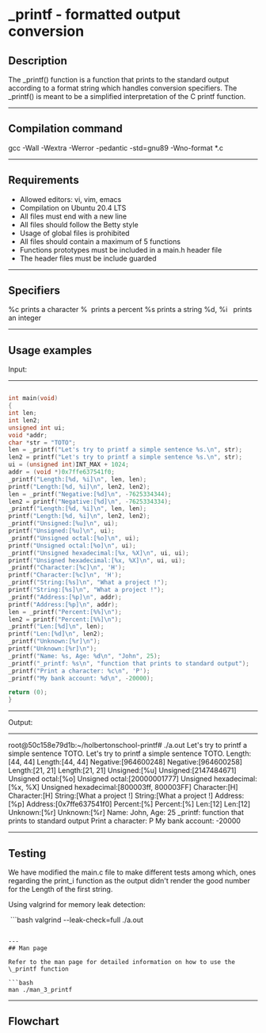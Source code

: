# \_printf - formatted output conversion


## Description


The _printf() function is a function that prints to the standard output according
to a format string which handles conversion specifiers.
The _printf() is meant to be a simplified interpretation of the C printf function.

---
## Compilation command

gcc -Wall -Wextra -Werror -pedantic -std=gnu89 -Wno-format *.c

---
## Requirements
 
- Allowed editors: vi, vim, emacs
- Compilation on Ubuntu 20.4 LTS
- All files must end with a new line
- All files should follow the Betty style
- Usage of global files is prohibited
- All files should contain a maximum of 5 functions
- Functions prototypes must be included in a main.h header file
- The header files must be include guarded

---
## Specifiers

%c prints a character 
%  prints a percent
%s prints a string
%d, %i
  prints an integer

---
## Usage examples

Input:

---
 
```c

int main(void)
{
int len;
int len2;
unsigned int ui;
void *addr;
char *str = "TOTO";
len = _printf("Let's try to printf a simple sentence %s.\n", str);
len2 = printf("Let's try to printf a simple sentence %s.\n", str);
ui = (unsigned int)INT_MAX + 1024;
addr = (void *)0x7ffe637541f0;
_printf("Length:[%d, %i]\n", len, len);
printf("Length:[%d, %i]\n", len2, len2);
len = _printf("Negative:[%d]\n", -7625334344);
len2 = printf("Negative:[%d]\n", -7625334334);
_printf("Length:[%d, %i]\n", len, len);
printf("Length:[%d, %i]\n", len2, len2);
_printf("Unsigned:[%u]\n", ui);
printf("Unsigned:[%u]\n", ui);
_printf("Unsigned octal:[%o]\n", ui);
printf("Unsigned octal:[%o]\n", ui);
_printf("Unsigned hexadecimal:[%x, %X]\n", ui, ui);
printf("Unsigned hexadecimal:[%x, %X]\n", ui, ui);
_printf("Character:[%c]\n", 'H');
printf("Character:[%c]\n", 'H');
_printf("String:[%s]\n", "What a project !");
printf("String:[%s]\n", "What a project !");
_printf("Address:[%p]\n", addr);
printf("Address:[%p]\n", addr);
len = _printf("Percent:[%%]\n");
len2 = printf("Percent:[%%]\n");
_printf("Len:[%d]\n", len);
printf("Len:[%d]\n", len2);
_printf("Unknown:[%r]\n");
printf("Unknown:[%r]\n");
_printf("Name: %s, Age: %d\n", "John", 25);
_printf("_printf: %s\n", "function that prints to standard output");
_printf("Print a character: %c\n", 'P');
_printf("My bank account: %d\n", -20000);

return (0); 
}
```

---

Output:

---

root@50c158e79d1b:~/holbertonschool-printf# ./a.out
Let's try to printf a simple sentence TOTO.
Let's try to printf a simple sentence TOTO.
Length:[44, 44]
Length:[44, 44]
Negative:[964600248]
Negative:[964600258]
Length:[21, 21]
Length:[21, 21]
Unsigned:[%u]
Unsigned:[2147484671]
Unsigned octal:[%o]
Unsigned octal:[20000001777]
Unsigned hexadecimal:[%x, %X]
Unsigned hexadecimal:[800003ff, 800003FF]
Character:[H]
Character:[H]
String:[What a project !]
String:[What a project !]
Address:[%p]
Address:[0x7ffe637541f0]
Percent:[%]
Percent:[%]
Len:[12]
Len:[12]
Unknown:[%r]
Unknown:[%r]
Name: John, Age: 25
\_printf: function that prints to standard output
Print a character: P
My bank account: -20000

--- 
## Testing

We have modified the main.c file to make different tests among which, ones regarding the print_i function as the output didn't render the good number for the Length of the first string. 

Using valgrind for memory leak detection:  

 ```bash
valgrind --leak-check=full ./a.out
```

---
## Man page
  
Refer to the man page for detailed information on how to use the \_printf function  

```bash
man ./man_3_printf
```

---
## Flowchart
